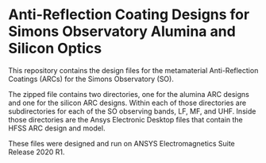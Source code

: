 # Anti-Reflection Coating Designs for Simons Observatory Alumina and Silicon Optics

This repository contains the design files for the metamaterial Anti-Reflection Coatings (ARCs) for the Simons Observatory (SO).

The zipped file contains two directories, one for the alumina ARC designs and one for the silicon ARC designs. 
Within each of those directories are subdirectories for each of the SO observing bands, LF, MF, and UHF.
Inside those directories are the Ansys Electronic Desktop files that contain the HFSS ARC design and model.

These files were designed and run on ANSYS Electromagnetics Suite Release 2020 R1.
